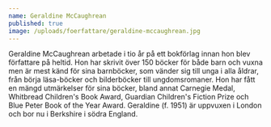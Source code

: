 ```yaml
---
name: Geraldine McCaughrean
published: true
image: /uploads/foerfattare/geraldine-mccaughrean.jpg
---
```

Geraldine McCaughrean arbetade i tio år på ett bokförlag innan hon blev författare på heltid. Hon har skrivit över 150 böcker för både barn och vuxna men är mest känd för sina barnböcker, som vänder sig till unga i alla åldrar, från börja läsa-böcker och bilderböcker till ungdomsromaner. Hon har fått en mängd utmärkelser för sina böcker, bland annat Carnegie Medal, Whitbread Children's Book Award, Guardian Children's Fiction Prize och Blue Peter Book of the Year Award. Geraldine (f. 1951) är uppvuxen i London och bor nu i Berkshire i södra England.
